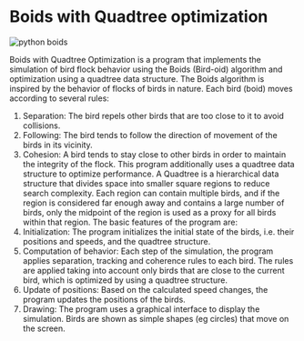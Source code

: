 # Boids with Quadtree optimization



<img src="https://github.com/m3akk/Boids_Quadtree_Python/assets/120716573/eccb7028-de37-493b-aee8-feb9a9349b82" alt="python boids">





Boids with Quadtree Optimization is a program that implements the simulation of bird flock behavior using the Boids (Bird-oid) algorithm and optimization using a quadtree data structure.
The Boids algorithm is inspired by the behavior of flocks of birds in nature. Each bird (boid) moves according to several rules:
1. Separation: The bird repels other birds that are too close to it to avoid collisions.
2. Following: The bird tends to follow the direction of movement of the birds in its vicinity.
3. Cohesion: A bird tends to stay close to other birds in order to maintain the integrity of the flock.
This program additionally uses a quadtree data structure to optimize performance. A Quadtree is a hierarchical data structure that divides space into smaller square regions to reduce search complexity. Each region can contain multiple birds, and if the region is considered far enough away and contains a large number of birds, only the midpoint of the region is used as a proxy for all birds within that region.
The basic features of the program are:
1. Initialization: The program initializes the initial state of the birds, i.e. their positions and speeds, and the quadtree structure.
2. Computation of behavior: Each step of the simulation, the program applies separation, tracking and coherence rules to each bird. The rules are applied taking into account only birds that are close to the current bird, which is optimized by using a quadtree structure.
3. Update of positions: Based on the calculated speed changes, the program updates the positions of the birds.
4. Drawing: The program uses a graphical interface to display the simulation. Birds are shown as simple shapes (eg circles) that move on the screen.




